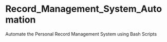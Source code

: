 # Record_Management_System_Automation
Automate the Personal Record Management System using Bash Scripts

